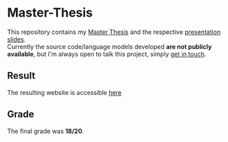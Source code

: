 # Master-Thesis
This repository contains my [Master Thesis](https://github.com/joaocosteira/Master-Thesis/blob/main/thesis.pdf) and the respective [presentation slides](https://github.com/joaocosteira/Master-Thesis/blob/main/presentation.pdf).  
Currently the source code/language models developed **are not publicly available**, but I'm always open to talk this project, simply [get in touch](https://joaocosteira.com/).
## Result
The resulting website is accessible [here](http://arquivoexpostos.epl.di.uminho.pt/)
## Grade
The final grade was **18/20**.
